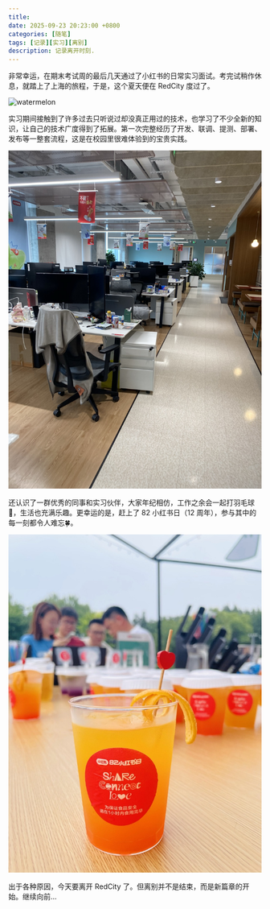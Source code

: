 ```yaml
---
title: 
date: 2025-09-23 20:23:00 +0800
categories: [随笔]
tags: [记录][实习][离别]
description: 记录离开时刻.
---
```

非常幸运，在期末考试周的最后几天通过了小红书的日常实习面试。考完试稍作休息，就踏上了上海的旅程，于是，这个夏天便在 RedCity 度过了。

![watermelon](watermelonday.png)

实习期间接触到了许多过去只听说过却没真正用过的技术，也学习了不少全新的知识，让自己的技术广度得到了拓展。第一次完整经历了开发、联调、提测、部署、发布等一整套流程，这是在校园里很难体验到的宝贵实践。

![工作区](workzone.jpeg)

还认识了一群优秀的同事和实习伙伴，大家年纪相仿，工作之余会一起打羽毛球🏸，生活也充满乐趣。更幸运的是，赶上了 82 小红书日（12 周年），参与其中的每一刻都令人难忘🍀。

![82](82day.jpeg)

出于各种原因，今天要离开 RedCity 了。但离别并不是结束，而是新篇章的开始。继续向前...
